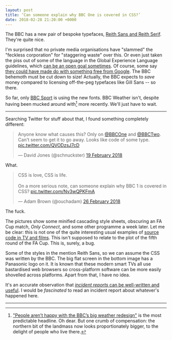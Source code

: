```yaml
---
layout: post
title: ‘Can someone explain why BBC One is covered in CSS?’
date: 2018-02-28 21:20:00 +0000
---
```


The BBC has a new pair of bespoke typefaces, [Reith Sans and Reith Serif](http://www.bbc.co.uk/gel/articles/introducing-bbc-reith).
They're quite nice.


I'm surprised that no private media organisations have "slammed" the "feckless corporation" for "staggering waste" over this.
Or even just taken the piss out of some of the language in the Global Experience Language guidelines, which [can be an open goal sometimes](https://www.theguardian.com/media/mediamonkeyblog/2010/feb/22/1).
Of course, some say [they could have made do with something free from Google](https://twitter.com/RayMcCarthyUNO/status/964109704225050624).
The BBC behemoth must be cut down to size!
Actually, the BBC expects to _save_ money compared to licensing off-the-peg typefaces like Gill Sans -- so there.

So far, only [BBC Sport](https://www.designweek.co.uk/issues/14-20-august-2017/bbc-sport-rebrands-dropping-100-year-old-typeface-bespoke-one/) is using the new fonts.
BBC Weather isn't, despite having been mucked around with[^1] more recently.
We'll just have to wait.

---

Searching Twitter for stuff about that, I found something completely different:

<blockquote class="twitter-tweet" data-lang="en-gb"><p lang="en" dir="ltr">Anyone know what causes this? Only on <a href="https://twitter.com/BBCOne?ref_src=twsrc%5Etfw">@BBCOne</a> and <a href="https://twitter.com/BBCTwo?ref_src=twsrc%5Etfw">@BBCTwo</a>. Can&#39;t seem to get it to go away. Looks like code of some type. <a href="https://t.co/QVODzsJ7cD">pic.twitter.com/QVODzsJ7cD</a></p>&mdash; David Jones (@schnuckster) <a href="https://twitter.com/schnuckster/status/965682182684594177?ref_src=twsrc%5Etfw">19 February 2018</a></blockquote>

What.

<blockquote class="twitter-tweet" data-lang="en-gb"><p lang="en" dir="ltr">CSS is love, CSS is life. <br><br>On a more serious note, can someone explain why BBC 1 is covered in CSS? <a href="https://t.co/Nv3wQPKFmA">pic.twitter.com/Nv3wQPKFmA</a></p>&mdash; Adam Brown (@ouchadam) <a href="https://twitter.com/ouchadam/status/968208248846389249?ref_src=twsrc%5Etfw">26 February 2018</a></blockquote>

<script async src="https://platform.twitter.com/widgets.js" charset="utf-8"></script>

The fuck.

The pictures show some minified cascading style sheets, obscuring an FA Cup match, <cite>Only Connect</cite>, and some other programme a week later.
Let me be clear: this is not one of the quite interesting usual examples of [source code in TV and films](https://moviecode.tumblr.com/).
This isn't supposed to relate to the plot of the fifth round of the FA Cup.
This is, surely, a bug.

Some of the styles in the mention Reith Sans, so we can assume the CSS was written by the BBC.
The big flat screen in the bottom image has a Panasonic logo on it.
It is known that these modern smart TVs all use bastardised web browsers so cross-platform software can be more easily shovelled across platforms.
Apart from that, I have no idea.

It's an accurate observation that [_incident reports_ can be well-written and useful](http://russelldavies.typepad.com/planning/2017/05/wannacrypt-incident-report.html).
I would be _fascinated_ to read an incident report about whatever's happened here.

<hr class="hr" />

[^1]: ["People aren’t happy with the BBC’s big weather redesign"](https://www.engadget.com/2018/02/06/bbc-weather-met-office-redesign-meteogroup/) is the most predictable headline. Oh dear. But one crumb of compensation: the northern bit of the landmass now looks proportionately bigger, to the delight of people who live there.
